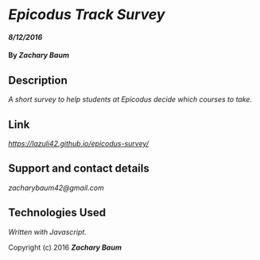 # _Epicodus Track Survey_

#### _8/12/2016_

#### By _**Zachary Baum**_

## Description

_A short survey to help students at Epicodus decide which courses to take._

## Link

_https://lazuli42.github.io/epicodus-survey/_

## Support and contact details

_zacharybaum42@gmail.com_

## Technologies Used

_Written with Javascript._


Copyright (c) 2016 **_Zachary Baum_**
